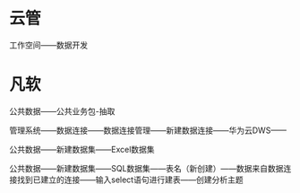 # 云管
工作空间——数据开发
# 凡软
公共数据——公共业务包-抽取

管理系统——数据连接——数据连接管理——新建数据连接——华为云DWS——

公共数据——新建数据集——Excel数据集

公共数据——新建数据集——SQL数据集——表名（新创建）——数据来自数据连接找到已建立的连接——输入select语句进行建表——创建分析主题
